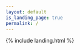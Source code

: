 ```yaml
---
layout: default
is_landing_page: true
permalink: /
---
```


{% include landing.html %}


<div id="particles-js"></div> 


<!-- 
<style>
    #particles-js::before {
    content: "";
    position: absolute;
    top: 0;
    left: 0;
    width: 100%;
    height: 100%;
    background-image: url('../imgs/landing/reduced_hello.png');
    background-size: cover; /* Adjust the size as needed */
    background-repeat: no-repeat; /* Adjust the repeat as needed */
    animation: yourAnimation 2.5s ease-in forwards; /* Adjust the animation as needed */
    background-size: 40% auto; /* Default background size for smaller screens */
        background-repeat: no-repeat; /* Default background repeat for smaller screens */
        /* background-position: bottom -10vh right -10vh ; Default background position for smaller screens */
    background-position: 99% 100%; /* Background position at the bottom center of the page */

    }

    @keyframes yourAnimation {
    0% {
      opacity: 0.2;
      /* Define initial background properties */
    }
    30%{
      opacity: 1;
    }
    100% {
      opacity: 0.05;

      /* Define final background properties */
    }
    }
</style> -->


<script src="../particles.js"></script>
<script src="../app.js"></script>
